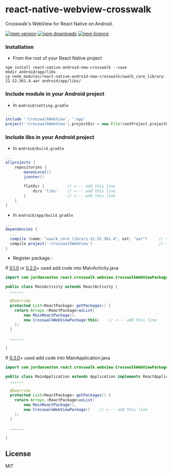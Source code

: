 # react-native-webview-crosswalk
Crosswalk's WebView for React Native on Android.

[![npm version](http://img.shields.io/npm/v/react-native-webview-crosswalk.svg?style=flat-square)](react-native-android-new-crosswalk "View this project on npm")
[![npm downloads](http://img.shields.io/npm/dm/react-native-webview-crosswalk.svg?style=flat-square)](react-native-android-new-crosswalk "View this project on npm")
[![npm licence](http://img.shields.io/npm/l/react-native-webview-crosswalk.svg?style=flat-square)](react-native-android-new-crosswalk "View this project on npm")

### Installation

* From the root of your React Native project

```shell
npm install react-native-android-new-crosswalk --save
mkdir android/app/libs
cp node_modules/react-native-android-new-crosswalk/xwalk_core_library-22.52.561.4.aar android/app/libs/
```

### Include module in your Android project

* In `android/setting.gradle`

```gradle
...
include ':CrosswalkWebView', ':app'
project(':CrosswalkWebView').projectDir = new File(rootProject.projectDir, '../node_modules/react-native-android-new-crosswalk')
```

### Include libs in your Android project

* In `android/build.gradle`

```gradle
...
allprojects {
    repositories {
        mavenLocal()
        jcenter()

        flatDir {          // <--- add this line
            dirs 'libs'    // <--- add this line
        }                  // <--- add this line
    }
}
```

* In `android/app/build.gradle`

```gradle
...
dependencies {
  ...
  compile (name: "xwalk_core_library-22.52.561.4", ext: "aar")     // <--- add this line
  compile project(':CrosswalkWebView')                             // <--- add this line
}
```
* Register package :

If [0.1.0](https://github.com/jordansexton/react-native-webview-crosswalk/releases/tag/v0.1.0) or [0.2.0](https://github.com/jordansexton/react-native-webview-crosswalk/releases/tag/v0.2.0)+ used add code into MainActivity.java

```java
import com.jordansexton.react.crosswalk.webview.CrosswalkWebViewPackage;    // <--- add this line

public class MainActivity extends ReactActivity {
  ......

  @Override
  protected List<ReactPackage> getPackages() {
    return Arrays.<ReactPackage>asList(
        new MainReactPackage(),
        new CrosswalkWebViewPackage(this)    // <--- add this line
    );
  }

  ......

}
```

If [0.3.0](https://github.com/jordansexton/react-native-webview-crosswalk/releases/tag/v0.3.0)+ used add code into MainApplication.java

```java
import com.jordansexton.react.crosswalk.webview.CrosswalkWebViewPackage;    // <--- add this line

public class MainApplication extends Application implements ReactApplication {
  ......

  @Override
  protected List<ReactPackage> getPackages() {
    return Arrays.<ReactPackage>asList(
        new MainReactPackage(),
        new CrosswalkWebViewPackage()    // <--- add this line
    );
  }

  ......

}
```

## License
MIT
